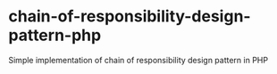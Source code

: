 # chain-of-responsibility-design-pattern-php
Simple implementation of chain of responsibility design pattern in PHP

